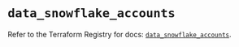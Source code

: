 # `data_snowflake_accounts`

Refer to the Terraform Registry for docs: [`data_snowflake_accounts`](https://registry.terraform.io/providers/snowflake-labs/snowflake/0.87.0/docs/data-sources/accounts).
